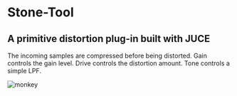 # Stone-Tool

A primitive distortion plug-in built with JUCE
---------------------------------------------

The incoming samples are compressed before being distorted.
Gain controls the gain level.
Drive controls the distortion amount.
Tone controls a simple LPF.


![monkey](https://user-images.githubusercontent.com/65625146/119896074-249d6000-bf04-11eb-84b9-4b1ebd20c4b4.JPG)
